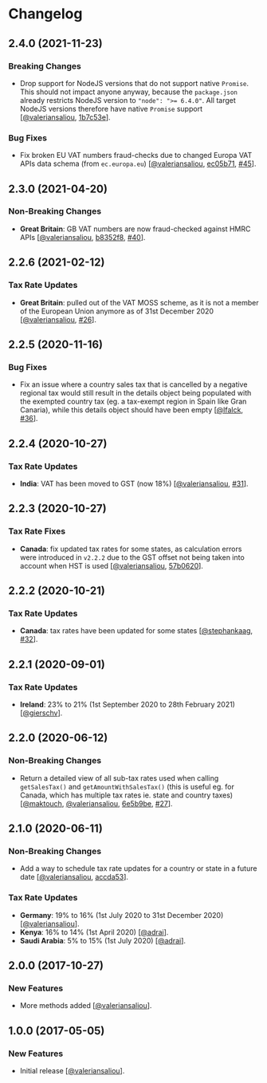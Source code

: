 # Changelog

## 2.4.0 (2021-11-23)

### Breaking Changes

* Drop support for NodeJS versions that do not support native `Promise`. This should not impact anyone anyway, because the `package.json` already restricts NodeJS version to `"node": ">= 6.4.0"`. All target NodeJS versions therefore have native `Promise` support [[@valeriansaliou](https://github.com/valeriansaliou), [1b7c53e](https://github.com/valeriansaliou/node-sales-tax/commit/1b7c53e423aea319a4928333c67fbbe2bbd308db)].

### Bug Fixes

* Fix broken EU VAT numbers fraud-checks due to changed Europa VAT APIs data schema (from `ec.europa.eu`) [[@valeriansaliou](https://github.com/valeriansaliou), [ec05b71](https://github.com/valeriansaliou/node-sales-tax/commit/ec05b71a780855c1997a89ebb54329a0265821e6), [#45](https://github.com/valeriansaliou/node-sales-tax/issues/45)].

## 2.3.0 (2021-04-20)

### Non-Breaking Changes

* **Great Britain**: GB VAT numbers are now fraud-checked against HMRC APIs [[@valeriansaliou](https://github.com/valeriansaliou), [b8352f8](https://github.com/valeriansaliou/node-sales-tax/commit/b8352f8ee389ed45bdbcafe6cbc40b18efef74e4), [#40](https://github.com/valeriansaliou/node-sales-tax/issues/40)].

## 2.2.6 (2021-02-12)

### Tax Rate Updates

* **Great Britain**: pulled out of the VAT MOSS scheme, as it is not a member of the European Union anymore as of 31st December 2020 [[@valeriansaliou](https://github.com/valeriansaliou), [#26](https://github.com/valeriansaliou/node-sales-tax/issues/26)].

## 2.2.5 (2020-11-16)

### Bug Fixes

* Fix an issue where a country sales tax that is cancelled by a negative regional tax would still result in the details object being populated with the exempted country tax (eg. a tax-exempt region in Spain like Gran Canaria), while this details object should have been empty [[@lfalck](https://github.com/lfalck), [#36](https://github.com/valeriansaliou/node-sales-tax/pull/36)].

## 2.2.4 (2020-10-27)

### Tax Rate Updates

* **India**: VAT has been moved to GST (now 18%) [[@valeriansaliou](https://github.com/valeriansaliou), [#31](https://github.com/valeriansaliou/node-sales-tax/issues/31)].

## 2.2.3 (2020-10-27)

### Tax Rate Fixes

* **Canada**: fix updated tax rates for some states, as calculation errors were introduced in `v2.2.2` due to the GST offset not being taken into account when HST is used [[@valeriansaliou](https://github.com/valeriansaliou), [57b0620](https://github.com/valeriansaliou/node-sales-tax/commit/57b0620817ea261e60a3a4e89d0f825aa8d6ff63)].

## 2.2.2 (2020-10-21)

### Tax Rate Updates

* **Canada**: tax rates have been updated for some states [[@stephankaag](https://github.com/stephankaag), [#32](https://github.com/valeriansaliou/node-sales-tax/pull/32)].

## 2.2.1 (2020-09-01)

### Tax Rate Updates

* **Ireland**: 23% to 21% (1st September 2020 to 28th February 2021) [[@gierschv](https://github.com/gierschv)].

## 2.2.0 (2020-06-12)

### Non-Breaking Changes

* Return a detailed view of all sub-tax rates used when calling `getSalesTax()` and `getAmountWithSalesTax()` (this is useful eg. for Canada, which has multiple tax rates ie. state and country taxes) [[@maktouch](https://github.com/maktouch), [@valeriansaliou](https://github.com/valeriansaliou), [6e5b9be](https://github.com/valeriansaliou/node-sales-tax/commit/6e5b9be2df632ca6e4b97286a690529fffae3b98), [#27](https://github.com/valeriansaliou/node-sales-tax/pull/27)].

## 2.1.0 (2020-06-11)

### Non-Breaking Changes

* Add a way to schedule tax rate updates for a country or state in a future date [[@valeriansaliou](https://github.com/valeriansaliou), [accda53](https://github.com/valeriansaliou/node-sales-tax/commit/accda53ce1d89ac48f2a1c77d9a58b04d143cc36)].

### Tax Rate Updates

* **Germany**: 19% to 16% (1st July 2020 to 31st December 2020) [[@valeriansaliou](https://github.com/valeriansaliou)].
* **Kenya**: 16% to 14% (1st April 2020) [[@adrai](https://github.com/adrai)].
* **Saudi Arabia**: 5% to 15% (1st July 2020) [[@adrai](https://github.com/adrai)].

## 2.0.0 (2017-10-27)

### New Features

* More methods added [[@valeriansaliou](https://github.com/valeriansaliou)].

## 1.0.0 (2017-05-05)

### New Features

* Initial release [[@valeriansaliou](https://github.com/valeriansaliou)].
